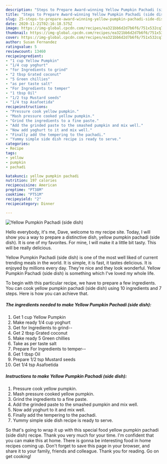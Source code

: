 ```yaml
---
description: "Steps to Prepare Award-winning Yellow Pumpkin Pachadi (side dish)"
title: "Steps to Prepare Award-winning Yellow Pumpkin Pachadi (side dish)"
slug: 25-steps-to-prepare-award-winning-yellow-pumpkin-pachadi-side-dish
date: 2020-11-21T02:16:18.575Z
image: https://img-global.cpcdn.com/recipes/ea321bb6d2d7b6f6/751x532cq70/yellow-pumpkin-pachadi-side-dish-recipe-main-photo.jpg
thumbnail: https://img-global.cpcdn.com/recipes/ea321bb6d2d7b6f6/751x532cq70/yellow-pumpkin-pachadi-side-dish-recipe-main-photo.jpg
cover: https://img-global.cpcdn.com/recipes/ea321bb6d2d7b6f6/751x532cq70/yellow-pumpkin-pachadi-side-dish-recipe-main-photo.jpg
author: Susan Fernandez
ratingvalue: 5
reviewcount: 13460
recipeingredient:
- "1 cup Yellow Pumpkin"
- "1/4 cup yoghurt"
- "for Ingredients to grind"
- "2 tbsp Grated coconut"
- "5 Green chillies"
- "as per taste salt"
- "For Ingredients to temper"
- "1 tbsp Oil"
- "1/2 tsp Mustard seeds"
- "1/4 tsp Asafoetida"
recipeinstructions:
- "Pressure cook yellow pumpkin."
- "Mash pressure cooked yellow pumpkin."
- "Grind the ingredients to a fine paste."
- "Add the grinded paste to the smashed pumpkin and mix well."
- "Now add yoghurt to it and mix well."
- "Finally add the tempering to the pachadi."
- "Yummy simple side dish recipe is ready to serve."
categories:
- Recipe
tags:
- yellow
- pumpkin
- pachadi

katakunci: yellow pumpkin pachadi 
nutrition: 197 calories
recipecuisine: American
preptime: "PT38M"
cooktime: "PT51M"
recipeyield: "2"
recipecategory: Dinner

---
```



![Yellow Pumpkin Pachadi (side dish)](https://img-global.cpcdn.com/recipes/ea321bb6d2d7b6f6/751x532cq70/yellow-pumpkin-pachadi-side-dish-recipe-main-photo.jpg)

Hello everybody, it's me, Dave, welcome to my recipe site. Today, I will show you a way to prepare a distinctive dish, yellow pumpkin pachadi (side dish). It is one of my favorites. For mine, I will make it a little bit tasty. This will be really delicious.

Yellow Pumpkin Pachadi (side dish) is one of the most well liked of current trending meals in the world. It is simple, it is fast, it tastes delicious. It is enjoyed by millions every day. They're nice and they look wonderful. Yellow Pumpkin Pachadi (side dish) is something which I've loved my whole life.




To begin with this particular recipe, we have to prepare a few ingredients. You can cook yellow pumpkin pachadi (side dish) using 10 ingredients and 7 steps. Here is how you can achieve that.

<!--inarticleads1-->

##### The ingredients needed to make Yellow Pumpkin Pachadi (side dish):

1. Get 1 cup Yellow Pumpkin
1. Make ready 1/4 cup yoghurt
1. Get for Ingredients to grind--
1. Get 2 tbsp Grated coconut
1. Make ready 5 Green chillies
1. Take as per taste salt
1. Prepare For Ingredients to temper--
1. Get 1 tbsp Oil
1. Prepare 1/2 tsp Mustard seeds
1. Get 1/4 tsp Asafoetida




<!--inarticleads2-->

##### Instructions to make Yellow Pumpkin Pachadi (side dish):

1. Pressure cook yellow pumpkin.
1. Mash pressure cooked yellow pumpkin.
1. Grind the ingredients to a fine paste.
1. Add the grinded paste to the smashed pumpkin and mix well.
1. Now add yoghurt to it and mix well.
1. Finally add the tempering to the pachadi.
1. Yummy simple side dish recipe is ready to serve.




So that's going to wrap it up with this special food yellow pumpkin pachadi (side dish) recipe. Thank you very much for your time. I'm confident that you can make this at home. There is gonna be interesting food in home recipes coming up. Don't forget to save this page in your browser, and share it to your family, friends and colleague. Thank you for reading. Go on get cooking!
